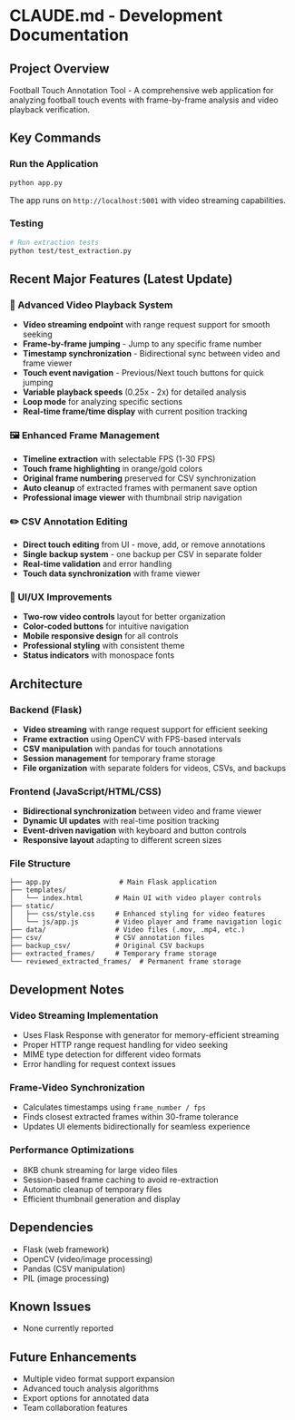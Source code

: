 # CLAUDE.md - Development Documentation

## Project Overview
Football Touch Annotation Tool - A comprehensive web application for analyzing football touch events with frame-by-frame analysis and video playback verification.

## Key Commands

### Run the Application
```bash
python app.py
```
The app runs on `http://localhost:5001` with video streaming capabilities.

### Testing
```bash
# Run extraction tests
python test/test_extraction.py
```

## Recent Major Features (Latest Update)

### 🎥 Advanced Video Playback System
- **Video streaming endpoint** with range request support for smooth seeking
- **Frame-by-frame jumping** - Jump to any specific frame number
- **Timestamp synchronization** - Bidirectional sync between video and frame viewer
- **Touch event navigation** - Previous/Next touch buttons for quick jumping
- **Variable playback speeds** (0.25x - 2x) for detailed analysis
- **Loop mode** for analyzing specific sections
- **Real-time frame/time display** with current position tracking

### 🖼️ Enhanced Frame Management
- **Timeline extraction** with selectable FPS (1-30 FPS)
- **Touch frame highlighting** in orange/gold colors
- **Original frame numbering** preserved for CSV synchronization
- **Auto cleanup** of extracted frames with permanent save option
- **Professional image viewer** with thumbnail strip navigation

### ✏️ CSV Annotation Editing
- **Direct touch editing** from UI - move, add, or remove annotations
- **Single backup system** - one backup per CSV in separate folder
- **Real-time validation** and error handling
- **Touch data synchronization** with frame viewer

### 🎨 UI/UX Improvements
- **Two-row video controls** layout for better organization
- **Color-coded buttons** for intuitive navigation
- **Mobile responsive design** for all controls
- **Professional styling** with consistent theme
- **Status indicators** with monospace fonts

## Architecture

### Backend (Flask)
- **Video streaming** with range request support for efficient seeking
- **Frame extraction** using OpenCV with FPS-based intervals
- **CSV manipulation** with pandas for touch annotations
- **Session management** for temporary frame storage
- **File organization** with separate folders for videos, CSVs, and backups

### Frontend (JavaScript/HTML/CSS)
- **Bidirectional synchronization** between video and frame viewer
- **Dynamic UI updates** with real-time position tracking
- **Event-driven navigation** with keyboard and button controls
- **Responsive layout** adapting to different screen sizes

### File Structure
```
├── app.py                 # Main Flask application
├── templates/
│   └── index.html        # Main UI with video player controls
├── static/
│   ├── css/style.css     # Enhanced styling for video features
│   └── js/app.js         # Video player and frame navigation logic
├── data/                 # Video files (.mov, .mp4, etc.)
├── csv/                  # CSV annotation files
├── backup_csv/           # Original CSV backups
├── extracted_frames/     # Temporary frame storage
└── reviewed_extracted_frames/  # Permanent frame storage
```

## Development Notes

### Video Streaming Implementation
- Uses Flask Response with generator for memory-efficient streaming
- Proper HTTP range request handling for video seeking
- MIME type detection for different video formats
- Error handling for request context issues

### Frame-Video Synchronization
- Calculates timestamps using `frame_number / fps`
- Finds closest extracted frames within 30-frame tolerance
- Updates UI elements bidirectionally for seamless experience

### Performance Optimizations
- 8KB chunk streaming for large video files
- Session-based frame caching to avoid re-extraction
- Automatic cleanup of temporary files
- Efficient thumbnail generation and display

## Dependencies
- Flask (web framework)
- OpenCV (video/image processing)
- Pandas (CSV manipulation)
- PIL (image processing)

## Known Issues
- None currently reported

## Future Enhancements
- Multiple video format support expansion
- Advanced touch analysis algorithms
- Export options for annotated data
- Team collaboration features